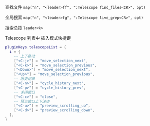 
查找文件
`map("n", "<leader>ff", ":Telescope find_files<CR>", opt)`

全局搜索
`map("n", "<leader>fg", ":Telescope live_grep<CR>", opt)`

搜索总揽
`leader<k>`

 Telescope 列表中 插入模式快捷键
```lua
pluginKeys.telescopeList = {
  i = {
    -- 上下移动
    ["<C-j>"] = "move_selection_next",
    ["<C-k>"] = "move_selection_previous",
    ["<Down>"] = "move_selection_next",
    ["<Up>"] = "move_selection_previous",
    -- 历史记录
    ["<C-n>"] = "cycle_history_next",
    ["<C-p>"] = "cycle_history_prev",
    -- 关闭窗口
    ["<C-c>"] = "close",
    -- 预览窗口上下滚动
    ["<C-u>"] = "preview_scrolling_up",
    ["<C-d>"] = "preview_scrolling_down",
  },
}
```
